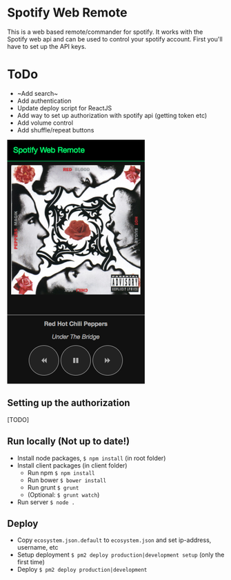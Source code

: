 # Spotify Web Remote
This is a web based remote/commander for spotify. It works with the Spotify web api and can be used to control your spotify account. First you'll have to set up the API keys.

# ToDo
- ~Add search~
- Add authentication
- Update deploy script for ReactJS
- Add way to set up authorization with spotify api (getting token etc)
- Add volume control
- Add shuffle/repeat buttons

![Screenshot](/example.png?raw=true "Screen shot")

## Setting up the authorization
[TODO]

## Run locally (Not up to date!)
- Install node packages, `$ npm install` (in root folder)
- Install client packages (in client folder)
  - Run npm `$ npm install`
  - Run bower `$ bower install`
  - Run grunt `$ grunt`
  - (Optional: `$ grunt watch`)
- Run server `$ node .`

## Deploy
- Copy `ecosystem.json.default` to `ecosystem.json` and set ip-address, username, etc
- Setup deployment `$ pm2 deploy production|development setup` (only the first time)
- Deploy `$ pm2 deploy production|development`